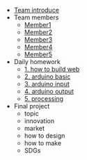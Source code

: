 -  [Team introduce](Team-introduce/Team-introduce.md)
- Team members
  - [Member1](Teammembers/Member1.md)
  - [Member2](Teammembers/Member2.md)
  - [Member3](Teammembers/Member3.md)
  - [Member4](Teammembers/Member4.md)
  - [Member5](Teammembers/Member5.md)
- Daily homework
  - [1. how to build web](homework/how-to-build-web.md)
  - [2. arduino basic](homework/arduino-basic.md)
  - [3. arduino input](homework/arduino-input.md)
  - [4. arduino output](homework/arduino-output.md)
  - [5. processing](homework/processing.md)
- Final project
  - topic
  - innovation
  - market
  - how to design 
  - how to make
  - SDGs